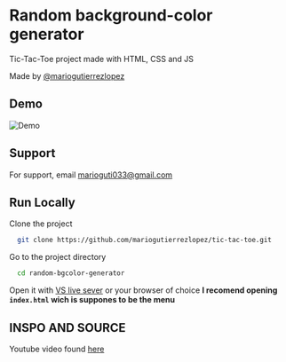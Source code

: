 
# Random background-color generator
Tic-Tac-Toe project made with HTML, CSS and JS

Made by [@mariogutierrezlopez](https://www.github.com/mariogutierrezlopez)
## Demo

![Demo](https://i.postimg.cc/cLNjrQPx/Animation.gif)

## Support

For support, email marioguti033@gmail.com


## Run Locally

Clone the project

```bash
  git clone https://github.com/mariogutierrezlopez/tic-tac-toe.git
```

Go to the project directory

```bash
  cd random-bgcolor-generator
```
Open it with [VS live sever](https://marketplace.visualstudio.com/items?itemName=ritwickdey.LiveServer) or your browser of choice
**I recomend opening `index.html` wich is suppones to be the menu**

## INSPO AND SOURCE

Youtube video found [here](https://www.youtube.com/watch?v=Y-GkMjUZsmM)
